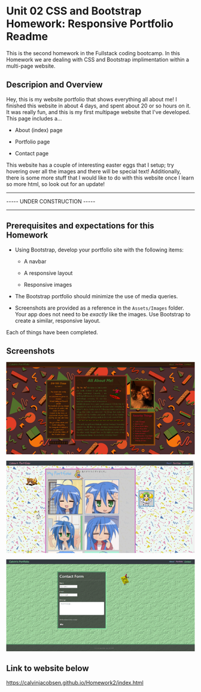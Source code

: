 # Unit 02 CSS and Bootstrap Homework: Responsive Portfolio Readme

This is the second homework in the Fullstack coding bootcamp. In this Homework we are dealing with CSS and Bootstrap implimentation within a multi-page website.

## Descripion and Overview
Hey, this is my website portfolio that shows everything all about me! I finished this website in about 4 days, and spent about 20 or so hours on it. It was really fun, and this is my first multipage website that I've developed. 
This page includes a...

* About (index) page

* Portfolio page

* Contact page

This website has a couple of interesting easter eggs that I setup; try hovering over all the images and there will be special text!
Additionally, there is some more stuff that I would like to do with this website once I learn so more html, so look out for an update!

------------------------------
----- UNDER CONSTRUCTION -----

------------------------------

## Prerequisites and expectations for this Homework

* Using Bootstrap, develop your portfolio site with the following items:

   * A navbar

   * A responsive layout

   * Responsive images

* The Bootstrap portfolio should minimize the use of media queries.

* Screenshots are provided as a reference in the `Assets/Images` folder. Your app does not need to be _exactly_ like the images. Use Bootstrap to create a similar, responsive layout.

Each of things have been completed.

## Screenshots
![Index Page](./Assets/referenceImages/indexPage.PNG)

![Portfolio page](./Assets/referenceImages/portfolioPage.PNG)

![Contact page](./Assets/referenceImages/contactPage.PNG)

## Link to website below

https://calvinjacobsen.github.io/Homework2/index.html